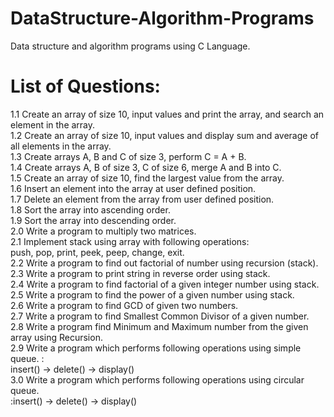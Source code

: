 # DataStructure-Algorithm-Programs
Data structure and algorithm programs using C Language.

# List of Questions:
1.1 Create an array of size 10, input values and print the array, and search an element in the array.  
1.2 Create an array of size 10, input values and display sum and average of all elements in the array.  
1.3 Create arrays A, B and C of size 3, perform C = A + B.  
1.4 Create arrays A, B of size 3, C of size 6, merge A and B into C.  
1.5 Create an array of size 10, find the largest value from the array.  
1.6 Insert an element into the array at user defined position.  
1.7 Delete an element from the array from user defined position.  
1.8 Sort the array into ascending order.  
1.9 Sort the array into descending order.  
2.0 Write a program to multiply two matrices.  
2.1 Implement stack using array with following operations:  
push, pop, print, peek, peep, change, exit.  
2.2 Write a program to find out factorial of number using recursion (stack).  
2.3 Write a program to print string in reverse order using stack.  
2.4 Write a program to find factorial of a given integer number using stack.  
2.5 Write a program to find the power of a given number using stack.  
2.6 Write a program to find GCD of given two numbers.  
2.7 Write a program to find Smallest Common Divisor of a given number.  
2.8 Write a program find Minimum and Maximum number from the given array using Recursion.  
2.9 Write a program which performs following operations using simple queue. :  
insert() -> delete() -> display()  
3.0 Write a program which performs following operations using circular queue.  
:insert() -> delete() -> display()  
